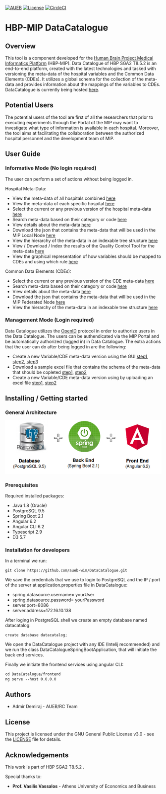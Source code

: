 [![AUEB](https://img.shields.io/badge/AUEB-RC-red.svg)](https://www.aueb.gr/) [![License](https://img.shields.io/badge/license-AGPL--3.0-blue.svg)](https://github.com/HBPMedical/DataCatalogue/blob/master/LICENSE) [![CircleCI](https://circleci.com/gh/aueb-wim/DataCatalogue.svg?style=svg)](https://circleci.com/gh/aueb-wim/DataCatalogue)

# HBP-MIP DataCatalogue
## Overview
This tool is a component developed for the [Human Brain Project Medical Informatics Platform](https://www.humanbrainproject.eu/en/medicine/medical-informatics-platform/) (HBP-MIP). Data Catalogue of HBP SGA2 T8.5.2 is an end-to-end platform, created with the latest technologies and tasked with versioning the meta-data of the hospital variables and the Common Data Elements (CDEs). It utilizes a global schema for the collection of the meta-data and provides information about the mappings of the variables to CDEs. DataCatalogue is currently being hosted [here](http://195.251.252.222:2442/hospitals/).

## Potential Users
The potential users of the tool are first of all the researchers that prior to executing experiments through the Portal of the MIP may want to investigate what type of information is available in each hospital. Moreover, the tool aims at facilitating the collaboration between the authorized hospital personnel and the development team of MIP.

## User Guide
### Informative Mode (No login required)
The user can perform a set of actions without being logged in.

Hospital Meta-Data:
-   View the meta-data of all hospitals combined [here](https://github.com/HBPMedical/DataCatalogue/blob/master/frontend/src/assets/images/l1.png)
-   View the meta-data of each specific hospital [here](https://github.com/HBPMedical/DataCatalogue/blob/master/frontend/src/assets/images/l2.png)
-   Select the current or any previous version of the hospital meta-data [here](https://github.com/HBPMedical/DataCatalogue/blob/master/frontend/src/assets/images/l2.png)
-   Search meta-data based on their category or code [here](https://github.com/HBPMedical/DataCatalogue/blob/master/frontend/src/assets/images/l2.png)
-   View details about the meta-data [here](https://github.com/HBPMedical/DataCatalogue/blob/master/frontend/src/assets/images/l2.png)
-   Download the json that contains the meta-data that will be used in the MIP Local Node [here](https://github.com/HBPMedical/DataCatalogue/blob/master/frontend/src/assets/images/l2.png)
-   View the hierarchy of the meta-data in an indexable tree structure [here](https://github.com/HBPMedical/DataCatalogue/blob/master/frontend/src/assets/images/l3.png)
-   View / Download / Index  the results of the Quality Control Tool for the meta-data [here](https://github.com/HBPMedical/DataCatalogue/blob/master/frontend/src/assets/images/l4.png)
-   View the graphical representation of how variables should be mapped to CDEs and using which rule [here](https://github.com/HBPMedical/DataCatalogue/blob/master/frontend/src/assets/images/l5.png)

Common Data Elements (CDEs):
-   Select the current or any previous version of the CDE meta-data [here](https://github.com/HBPMedical/DataCatalogue/blob/master/frontend/src/assets/images/l6.png)
-   Search meta-data based on their category or code [here](https://github.com/HBPMedical/DataCatalogue/blob/master/frontend/src/assets/images/l6.png)
-   View details about the meta-data [here](https://github.com/HBPMedical/DataCatalogue/blob/master/frontend/src/assets/images/l6.png)
-   Download the json that contains the meta-data that will be used in the MIP Federated Node [here](https://github.com/HBPMedical/DataCatalogue/blob/master/frontend/src/assets/images/l6.png)
-   View the hierarchy of the meta-data in an indexable tree structure [here](https://github.com/HBPMedical/DataCatalogue/blob/master/frontend/src/assets/images/l7.png)

### Management Mode (Login required)
Data Catalogue utilizes the [OpenID](https://collab.humanbrainproject.eu/#/collab/54/nav/35256) protocol in order to authorize users in the Data Catalogue. The users can be authendicated via the MIP Portal and be automatically authorized (logged in) in Data Catalogue. The extra actions that the user can do after being logged in are the following: 
-   Create a new Variable/CDE meta-data version using the GUI [step1](https://github.com/HBPMedical/DataCatalogue/blob/master/frontend/src/assets/images/l11.png), [step2](https://github.com/HBPMedical/DataCatalogue/blob/master/frontend/src/assets/images/l8_2.png), [step3](https://github.com/HBPMedical/DataCatalogue/blob/master/frontend/src/assets/images/l8_1.png)
-   Download a sample excel file that contains the schema of the meta-data that should be copleted [step1](https://github.com/HBPMedical/DataCatalogue/blob/master/frontend/src/assets/images/l9.png), [step2](https://github.com/HBPMedical/DataCatalogue/blob/master/frontend/src/assets/images/l10.png)
-   Create a new Variable/CDE meta-data version using by uploading an excel file [step1](https://github.com/HBPMedical/DataCatalogue/blob/master/frontend/src/assets/images/l9.png), [step2](https://github.com/HBPMedical/DataCatalogue/blob/master/frontend/src/assets/images/l10.png)

## Installing / Getting started
### General Architecture
![architecture](https://github.com/HBPMedical/DataCatalogue/blob/master/frontend/src/assets/images/architecture.png) 

### Prerequisites

Required installed packages:

-   Java 1.8 (Oracle)
-   PostgreSQL 9.5
-   Spring Boot 2.1
-   Angular 6.2
-   Angular CLI 6.2
-   Typescript 2.9
-   D3 5.7

### Installation for developers

In a terminal we run:

```shell
git clone https://github.com/aueb-wim/DataCatalogue.git
```

We save the credentials that we use to login to PostgreSQL and the IP / port of the server at application.properties file in DataCatalogue:
-   spring.datasource.username= yourUser
-   spring.datasource.password= yourPassword
-   server.port=8086
-   server.address=172.16.10.138

After loging in PostgreSQL shell we create an empty database named datacatalog:
```shell
create database datacatalog;
```
We open the DataCatalogue project with any IDE (Intelij recommended) and we run the class DataCatalogueSpringBootApplication, that will initiate the back end services.

Finally we initiate the frontend services using angular CLI:
``` shell 
cd DataCatalogue/frontend
ng serve --host 0.0.0.0
```

## Authors

-   Admir Demiraj - AUEB/RC Team

## License

This project is licensed under the GNU General Public License v3.0 - see the [LICENSE](LICENSE) file for details.

## Acknowledgements

This work is part of HBP SGA2 T8.5.2 .

Special thanks to:

-   **Prof. Vasilis Vassalos** - Athens University of Economics and Business


